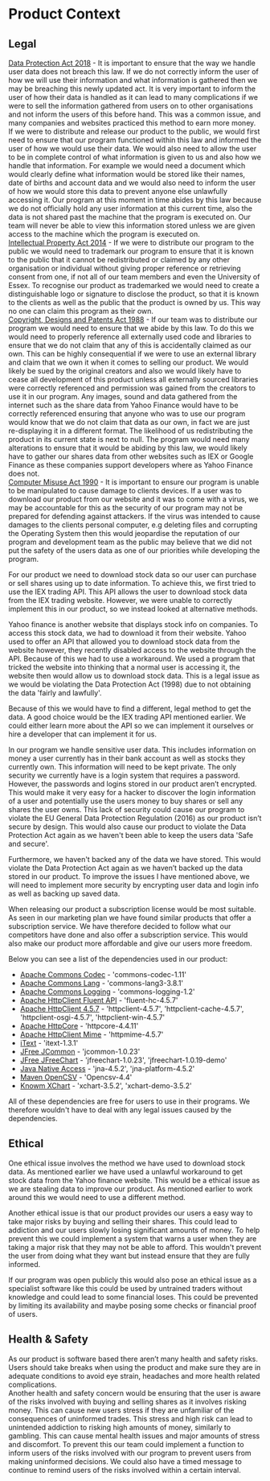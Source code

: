# Product Context
## Legal
[Data Protection Act 2018](http://www.legislation.gov.uk/ukpga/2018/12/contents/enacted) - It is important to ensure that the way we handle user data does not breach this law. If we do not correctly inform the user of how we will use their information and what information is gathered then we may be breaching this newly updated act. It is very important to inform the user of how their data is handled as it can lead to many complications if we were to sell the information gathered from users on to other organisations and not inform the users of this before hand. This was a common issue, and many companies and websites practiced this method to earn more money. If we were to distribute and release our product to the public, we would first need to ensure that our program functioned within this law and informed the user of how we would use their data. We would also need to allow the user to be in complete control of what information is given to us and also how we handle that information. For example we would need a document which would clearly define what information would be stored like their names, date of births and account data and we would also need to inform the user of how we would store this data to prevent anyone else unlawfully accessing it. Our program at this moment in time abides by this law because we do not officially hold any user information at this current time, also the data is not shared past the machine that the program is executed on. Our team will never be able to view this information stored unless we are given access to the machine which the program is executed on.  
[Intellectual Property Act 2014](http://www.legislation.gov.uk/ukpga/2014/18/contents/enacted) - If we were to distribute our program to the public we would need to trademark our program to ensure that it is known to the public that it cannot be redistributed or claimed by any other organisation or individual without giving proper reference or retrieving consent from one, if not all of our team members and even the University of Essex. To recognise our product as trademarked we would need to create a distinguishable logo or signature to disclose the product, so that it is known to the clients as well as the public that the product is owned by us. This way no one can claim this program as their own.  
[Copyright, Designs and Patents Act 1988](https://www.legislation.gov.uk/ukpga/1988/48/contents) - If our team was to distribute our program we would need to ensure that we abide by this law. To do this we would need to properly reference all externally used code and libraries to ensure that we do not claim that any of this is accidentally claimed as our own. This can be highly consequential if we were to use an external library and claim that we own it when it comes to selling our product. We would likely be sued by the original creators and also we would likely have to cease all development of this product unless all externally sourced libraries were correctly referenced and permission was gained from the creators to use it in our program. Any images, sound and data gathered from the internet such as the share data from Yahoo Finance would have to be correctly referenced ensuring that anyone who was to use our program would know that we do not claim that data as our own, in fact we are just re-displaying it in a different format. The likelihood of us redistributing the product in its current state is next to null. The program would need many alterations to ensure that it would be abiding by this law, we would likely have to gather our shares data from other websites such as IEX or Google Finance as these companies support developers where as Yahoo Finance does not.  
[Computer Misuse Act 1990](https://www.legislation.gov.uk/ukpga/1990/18/contents) - It is important to ensure our program is unable to be manipulated to cause damage to clients devices. If a user was to download our product from our website and it was to come with a virus, we may be accountable for this as the security of our program may not be prepared for defending against attackers. If the virus was intended to cause damages to the clients personal computer, e.g deleting files and corrupting the Operating System then this would jeopardise the reputation of our program and development team as the public may believe that we did not put the safety of the users data as one of our priorities while developing the program.  

For our product we need to download stock data so our user can purchase or sell shares using up to date information. 
To achieve this, we first tried to use the IEX trading API. This API allows the user to download stock data from the IEX trading website. 
However, we were unable to correctly implement this in our product, so we instead looked at alternative methods. 

Yahoo finance is another website that displays stock info on companies. To access this stock data, we had to download it from their website. 
Yahoo used to offer an API that allowed you to download stock data from the website however, they recently disabled access to the website 
through the API. Because of this we had to use a workaround. We used a program that tricked the website into thinking that a normal user is 
accessing it, the website then would allow us to download stock data. This is a legal issue as we would be violating the Data Protection Act
(1998) due to not obtaining the data 'fairly and lawfully'.

Because of this we would have to find a different, legal method to get the data. A good choice would be the IEX trading API mentioned earlier. 
We could either learn more about the API so we can implement it ourselves or hire a developer that can implement it for us.

In our program we handle sensitive user data. This includes information on money a user currently has in their bank account as well as stocks
they currently own. This information will need to be kept private. The only security we currently have is a login system that requires a 
password. However, the passwords and logins stored in our product aren’t encrypted. This would make it very easy for a hacker to discover the 
login information of a user and potentially use the users money to buy shares or sell any shares the user owns. This lack of security could 
cause our program to violate the EU General Data Protection Regulation (2016) as our product isn’t secure by design. This would also cause
our product to violate the Data Protection Act again as we haven't been able to keep the users data 'Safe and secure'.

Furthermore, we haven't backed any of the data we have stored. This would violate the Data Protection Act again as we haven’t backed up the 
data stored in our product. To improve the issues I have mentioned above, we will need to implement more security by encrypting user data 
and login info as well as backing up saved data.

When releasing our product a subscription license would be most suitable. As seen in our marketing plan we have found similar products that
offer a subscription service. We have therefore decided to follow what our competitors have done and also offer a subscription service. This
would also make our product more affordable and give our users more freedom.

Below you can see a list of the dependencies used in our product:  

* [Apache Commons Codec](https://commons.apache.org/) - 'commons-codec-1.11'
* [Apache Commons Lang](https://commons.apache.org/) - 'commons-lang3-3.8.1'
* [Apache Commons Logging](https://commons.apache.org/) - 'commons-logging-1.2'
* [Apache HttpClient Fluent API](https://hc.apache.org/) - 'fluent-hc-4.5.7'
* [Apache HttpClient 4.5.7](https://hc.apache.org/) - 'httpclient-4.5.7', 'httpclient-cache-4.5.7', 'httpclient-osgi-4.5.7', 'httpclient-win-4.5.7'  
* [Apache HttpCore](https://hc.apache.org/) - 'httpcore-4.4.11'
* [Apache HttpClient Mime](https://hc.apache.org/) - 'httpmime-4.5.7'
* [iText](https://itextpdf.com/en) - 'itext-1.3.1'
* [JFree JCommon](http://www.jfree.org/jcommon/) - 'jcommon-1.0.23'
* [JFree JFreeChart](http://www.jfree.org/jfreechart/) - 'jfreechart-1.0.23', 'jfreechart-1.0.19-demo'
* [Java Native Access](https://github.com/java-native-access/jna) - 'jna-4.5.2', 'jna-platform-4.5.2'
* [Maven OpenCSV](http://opencsv.sourceforge.net/) - 'Opencsv-4.4'
* [Knowm XChart](https://knowm.org/open-source/xchart/) - 'xchart-3.5.2', 'xchart-demo-3.5.2'

All of these dependencies are free for users to use in their programs. We therefore wouldn't have to deal with any legal issues caused by the
dependencies.

## Ethical
One ethical issue involves the method we have used to download stock data. As mentioned earlier we have used a unlawful workaround to get
stock data from the Yahoo finance website. This would be a ethical issue as we are stealing data to improve our product. As mentioned
earlier to work around this we would need to use a different method.

Another ethical issue is that our product provides our users a easy way to take major risks by buying and selling their shares. This could 
lead to addiction and our users slowly losing significant amounts of money. To help prevent this we could implement a system that warns a user when
they are taking a major risk that they may not be able to afford. This wouldn't prevent the user from doing what they want but instead
ensure that they are fully informed.

If our program was open publicly this would also pose an ethical issue as a specialist software like this could be used by untrained traders without knowledge and could lead to some financial loses. This could be prevented by limiting its availability and maybe posing some checks or financial proof of users.

## Health & Safety

As our product is software based there aren’t many health and safety risks. Users should take breaks when using the product and make sure they 
are in adequate conditions to avoid eye strain, headaches and more health related complications.  
Another health and safety concern would be ensuring that the user is aware of the risks involved with buying and selling shares as it involves risking money. This can cause new users stress if they are unfamiliar of the consequences of uninformed trades. This stress and high risk can lead to unintended addiction to risking high amounts of money, similarly to gambling. This can cause mental health issues and major amounts of stress and discomfort. To prevent this our team could implement a function to inform users of the risks involved with our program to prevent users from making uninformed decisions. We could also have a timed message to continue to remind users of the risks involved within a certain interval.